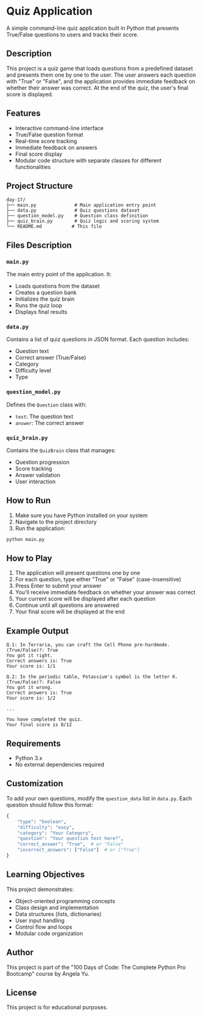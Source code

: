 # Quiz Application

A simple command-line quiz application built in Python that presents True/False questions to users and tracks their score.

## Description

This project is a quiz game that loads questions from a predefined dataset and presents them one by one to the user. The user answers each question with "True" or "False", and the application provides immediate feedback on whether their answer was correct. At the end of the quiz, the user's final score is displayed.

## Features

- Interactive command-line interface
- True/False question format
- Real-time score tracking
- Immediate feedback on answers
- Final score display
- Modular code structure with separate classes for different functionalities

## Project Structure

```
day-17/
├── main.py              # Main application entry point
├── data.py              # Quiz questions dataset
├── question_model.py    # Question class definition
├── quiz_brain.py        # Quiz logic and scoring system
└── README.md           # This file
```

## Files Description

### `main.py`
The main entry point of the application. It:
- Loads questions from the dataset
- Creates a question bank
- Initializes the quiz brain
- Runs the quiz loop
- Displays final results

### `data.py`
Contains a list of quiz questions in JSON format. Each question includes:
- Question text
- Correct answer (True/False)
- Category
- Difficulty level
- Type

### `question_model.py`
Defines the `Question` class with:
- `text`: The question text
- `answer`: The correct answer

### `quiz_brain.py`
Contains the `QuizBrain` class that manages:
- Question progression
- Score tracking
- Answer validation
- User interaction

## How to Run

1. Make sure you have Python installed on your system
2. Navigate to the project directory
3. Run the application:

```bash
python main.py
```

## How to Play

1. The application will present questions one by one
2. For each question, type either "True" or "False" (case-insensitive)
3. Press Enter to submit your answer
4. You'll receive immediate feedback on whether your answer was correct
5. Your current score will be displayed after each question
6. Continue until all questions are answered
7. Your final score will be displayed at the end

## Example Output

```
Q.1: In Terraria, you can craft the Cell Phone pre-hardmode. (True/False)?: True
You got it right.
Correct answers is: True
Your score is: 1/1

Q.2: In the periodic table, Potassium's symbol is the letter K. (True/False)?: False
You got it wrong.
Correct answers is: True
Your score is: 1/2

...

You have completed the quiz.
Your final score is 8/12
```

## Requirements

- Python 3.x
- No external dependencies required

## Customization

To add your own questions, modify the `question_data` list in `data.py`. Each question should follow this format:

```python
{
    "type": "boolean",
    "difficulty": "easy",
    "category": "Your Category",
    "question": "Your question text here?",
    "correct_answer": "True",  # or "False"
    "incorrect_answers": ["False"]  # or ["True"]
}
```

## Learning Objectives

This project demonstrates:
- Object-oriented programming concepts
- Class design and implementation
- Data structures (lists, dictionaries)
- User input handling
- Control flow and loops
- Modular code organization

## Author

This project is part of the "100 Days of Code: The Complete Python Pro Bootcamp" course by Angela Yu.

## License

This project is for educational purposes.

